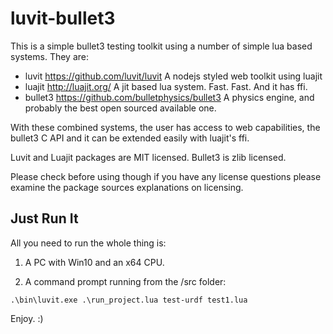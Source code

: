 # luvit-bullet3
This is a simple bullet3 testing toolkit using a number of simple lua based systems. They are:
- luvit    https://github.com/luvit/luvit   A nodejs styled web toolkit using luajit
- luajit   http://luajit.org/    A jit based lua system. Fast. Fast. And it has ffi. 
- bullet3  https://github.com/bulletphysics/bullet3   A physics engine, and probably the best open sourced available one. 

With these combined systems, the user has access to web capabilities, the bullet3 C API and it can be extended easily with luajit's ffi. 

Luvit and Luajit packages are MIT licensed. 
Bullet3 is zlib licensed.

Please check before using though if you have any license questions please examine the package sources explanations on licensing.

## Just Run It
All you need to run the whole thing is:

1. A PC with Win10 and an x64 CPU. 

2. A command prompt running from the /src folder:

`.\bin\luvit.exe .\run_project.lua test-urdf test1.lua`

Enjoy. :)